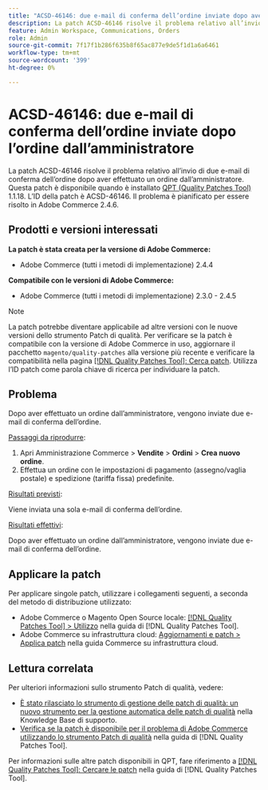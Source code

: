 ```yaml
---
title: "ACSD-46146: due e-mail di conferma dell’ordine inviate dopo aver effettuato l’ordine dall’amministratore"
description: La patch ACSD-46146 risolve il problema relativo all’invio di due e-mail di conferma dell’ordine dopo aver effettuato un ordine dall’amministratore. Questa patch è disponibile quando è installato [Quality Patches Tool (QPT)](https://experienceleague.adobe.com/en/docs/commerce-knowledge-base/kb/announcements/commerce-announcements/magento-quality-patches-released-new-tool-to-self-serve-quality-patches) 1.1.18. L’ID della patch è ACSD-46146. Il problema è pianificato per essere risolto in Adobe Commerce 2.4.6.
feature: Admin Workspace, Communications, Orders
role: Admin
source-git-commit: 7f17f1b286f635b8f65ac877e9de5f1d1a6a6461
workflow-type: tm+mt
source-wordcount: '399'
ht-degree: 0%

---
```


# ACSD-46146: due e-mail di conferma dell’ordine inviate dopo l’ordine dall’amministratore

La patch ACSD-46146 risolve il problema relativo all’invio di due e-mail di conferma dell’ordine dopo aver effettuato un ordine dall’amministratore. Questa patch è disponibile quando è installato [QPT (Quality Patches Tool)](https://experienceleague.adobe.com/en/docs/commerce-knowledge-base/kb/announcements/commerce-announcements/magento-quality-patches-released-new-tool-to-self-serve-quality-patches) 1.1.18. L’ID della patch è ACSD-46146. Il problema è pianificato per essere risolto in Adobe Commerce 2.4.6.

## Prodotti e versioni interessati

**La patch è stata creata per la versione di Adobe Commerce:**

* Adobe Commerce (tutti i metodi di implementazione) 2.4.4

**Compatibile con le versioni di Adobe Commerce:**

* Adobe Commerce (tutti i metodi di implementazione) 2.3.0 - 2.4.5

>[!NOTE]
>
>La patch potrebbe diventare applicabile ad altre versioni con le nuove versioni dello strumento Patch di qualità. Per verificare se la patch è compatibile con la versione di Adobe Commerce in uso, aggiornare il pacchetto `magento/quality-patches` alla versione più recente e verificare la compatibilità nella pagina [[!DNL Quality Patches Tool]: Cerca patch](https://experienceleague.adobe.com/en/docs/commerce-knowledge-base/kb/announcements/commerce-announcements/magento-quality-patches-released-new-tool-to-self-serve-quality-patches). Utilizza l’ID patch come parola chiave di ricerca per individuare la patch.

## Problema

Dopo aver effettuato un ordine dall’amministratore, vengono inviate due e-mail di conferma dell’ordine.

<u>Passaggi da riprodurre</u>:

1. Apri Amministrazione Commerce > **Vendite** > **Ordini** > **Crea nuovo ordine**.
1. Effettua un ordine con le impostazioni di pagamento (assegno/vaglia postale) e spedizione (tariffa fissa) predefinite.

<u>Risultati previsti</u>:

Viene inviata una sola e-mail di conferma dell’ordine.

<u>Risultati effettivi</u>:

Dopo aver effettuato un ordine dall’amministratore, vengono inviate due e-mail di conferma dell’ordine.

## Applicare la patch

Per applicare singole patch, utilizzare i collegamenti seguenti, a seconda del metodo di distribuzione utilizzato:

* Adobe Commerce o Magento Open Source locale: [[!DNL Quality Patches Tool] > Utilizzo](/help/tools/quality-patches-tool/usage.md) nella guida di [!DNL Quality Patches Tool].
* Adobe Commerce su infrastruttura cloud: [Aggiornamenti e patch > Applica patch](https://experienceleague.adobe.com/docs/commerce-cloud-service/user-guide/develop/upgrade/apply-patches.html) nella guida Commerce su infrastruttura cloud.

## Lettura correlata

Per ulteriori informazioni sullo strumento Patch di qualità, vedere:

* [È stato rilasciato lo strumento di gestione delle patch di qualità: un nuovo strumento per la gestione automatica delle patch di qualità](https://experienceleague.adobe.com/en/docs/commerce-knowledge-base/kb/announcements/commerce-announcements/magento-quality-patches-released-new-tool-to-self-serve-quality-patches) nella Knowledge Base di supporto.
* [Verifica se la patch è disponibile per il problema di Adobe Commerce utilizzando lo strumento Patch di qualità](/help/tools/quality-patches-tool/patches-available-in-qpt/check-patch-for-magento-issue-with-magento-quality-patches.md) nella guida di [!DNL Quality Patches Tool].

Per informazioni sulle altre patch disponibili in QPT, fare riferimento a [[!DNL Quality Patches Tool]: Cercare le patch](https://experienceleague.adobe.com/tools/commerce-quality-patches/index.html) nella guida di [!DNL Quality Patches Tool].
